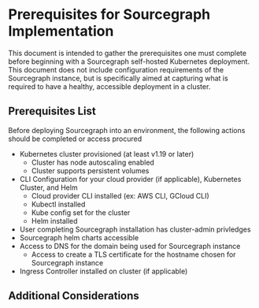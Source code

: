 # Prerequisites for Sourcegraph Implementation

This document is intended to gather the prerequisites one must complete before beginning with a Sourcegraph self-hosted Kubernetes deployment. This document does not include configuration requirements of the Sourcegraph instance, but is specifically aimed at capturing what is required to have a healthy, accessible deployment in a cluster.

## Prerequisites List

Before deploying Sourcegraph into an environment, the following actions should be completed or access procured

- Kubernetes cluster provisioned (at least v1.19 or later)
  - Cluster has node autoscaling enabled
  - Cluster supports persistent volumes
- CLI Configuration for your cloud provider (if applicable), Kubernetes Cluster, and Helm
  - Cloud provider CLI installed (ex: AWS CLI, GCloud CLI)
  - Kubectl installed
  - Kube config set for the cluster
  - Helm installed
- User completing Sourcegraph installation has cluster-admin privledges
- Sourcegraph helm charts accessible
- Access to DNS for the domain being used for Sourcegraph instance
  - Access to create a TLS certificate for the hostname chosen for Sourcegraph instance
- Ingress Controller installed on cluster (if applicable)

## Additional Considerations
